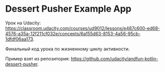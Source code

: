 # Dessert Pusher Example App

Урок на Udacity: https://classroom.udacity.com/courses/ud9012/lessons/e487c600-ed68-4576-a35a-12f211cf032e/concepts/6a155d63-8153-4a56-95cb-1dfdf06aa173.

Финальный код урока по жизненному циклу активности.

Пример взят из репозитория: https://github.com/udacity/andfun-kotlin-dessert-pusher.

